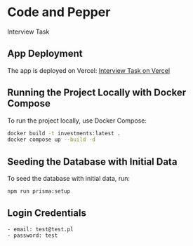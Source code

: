 # Code and Pepper
Interview Task

## App Deployment
The app is deployed on Vercel:
[Interview Task on Vercel](https://vercel.live/link/interview-task-16fkbiqcf-gstraczeks-projects.vercel.app?via=deployment-screenshot&p=1)

## Running the Project Locally with Docker Compose
To run the project locally, use Docker Compose:

```sh
docker build -t investments:latest .
docker compose up --build -d
```

## Seeding the Database with Initial Data
To seed the database with initial data, run:
```sh
npm run prisma:setup
```

## Login Credentials
    - email: test@test.pl
    - password: test
